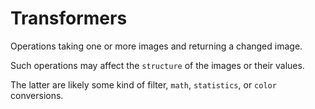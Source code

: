 # Transformers

Operations taking one or more images and returning a changed image.

Such operations may affect the `structure` of the images or their values.

The latter are likely some kind of filter, `math`, `statistics`, or `color` conversions.

